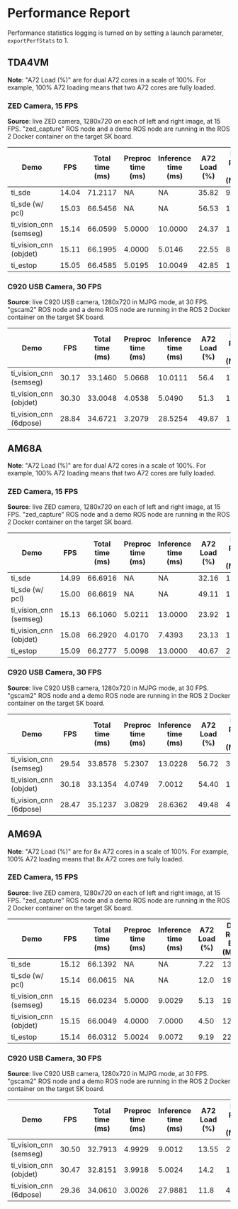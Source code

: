 # Performance Report

Performance statistics logging is turned on by setting a launch parameter, `exportPerfStats` to 1.

## TDA4VM

**Note**: "A72 Load (%)" are for dual A72 cores in a scale of 100%. For example, 100% A72 loading means that two A72 cores are fully loaded.

### ZED Camera, 15 FPS

**Source**: live ZED camera, 1280x720 on each of left and right image, at 15 FPS. "zed_capture" ROS node and a demo ROS node are running in the ROS 2 Docker container on the target SK board.

Demo | FPS| Total time (ms)| Preproc time (ms)| Inference time (ms)| A72 Load (%)| DDR Read BW (MB/s)| DDR Write BW (MB/s)| DDR Total BW (MB/s)| C71_1 Load (%)| C66_1 Load (%)| C66_2 Load (%)| MCU2_0 Load (%)| MCU2_1 Load (%)| MSC_0 (%)| MSC_1 (%)| VISS (%)| NF (%)| LDC (%)| SDE (%)| DOF (%)
----|-----|-----|-----|-----|-----|-----|-----|-----|-----|-----|-----|-----|-----|-----|-----|-----|-----|-----|-----|-----
ti_sde| 14.04| 71.2117| NA| NA| 35.82| 943| 884| 1827| 1.0| 1.0| 0.0| 2.0| 1.0| 0| 0| 0| 0| 3.16| 12.7| 0
ti_sde (w/ pcl)| 15.03| 66.5456| NA| NA| 56.53| 1565| 1503| 3068| 0.0| 17.0| 1.0| 4.0| 3.0| 6.65| 0| 0| 0| 4.54| 21.17| 0
ti_vision_cnn (semseg)| 15.14| 66.0599| 5.0000| 10.0000| 24.37| 1026| 890| 1916| 14.0| 1.0| 0.0| 2.0| 1.0| 3.21| 0| 0| 0| 2.14| 0| 0
ti_vision_cnn (objdet)| 15.11| 66.1995| 4.0000| 5.0146| 22.55| 801| 664| 1465| 8.0| 0.0| 0.0| 2.0| 1.0| 3.17| 0| 0| 0| 2.11| 0| 0
ti_estop| 15.05| 66.4585| 5.0195| 10.0049| 42.85| 1465| 1213| 2678| 14.0| 0.0| 1.0| 3.0| 1.0| 3.28| 0| 0| 0| 4.52| 16.37| 0

### C920 USB Camera, 30 FPS

**Source**: live C920 USB camera, 1280x720 in MJPG mode, at 30 FPS. "gscam2" ROS node and a demo ROS node are running in the ROS 2 Docker container on the target SK board.

Demo | FPS| Total time (ms)| Preproc time (ms)| Inference time (ms)| A72 Load (%)| DDR Read BW (MB/s)| DDR Write BW (MB/s)| DDR Total BW (MB/s)| C71_1 Load (%)| C66_1 Load (%)| C66_2 Load (%)| MCU2_0 Load (%)| MCU2_1 Load (%)| MSC_0 (%)| MSC_1 (%)| VISS (%)| NF (%)| LDC (%)| SDE (%)| DOF (%)
----|-----|-----|-----|-----|-----|-----|-----|-----|-----|-----|-----|-----|-----|-----|-----|-----|-----|-----|-----|-----
ti_vision_cnn (semseg)| 30.17| 33.1460| 5.0668| 10.0111| 56.4| 1569| 1111| 2680| 27.0| 0.0| 0.0| 4.0| 1.0| 6.4| 0| 0| 0| 4.4| 0| 0
ti_vision_cnn (objdet)| 30.30| 33.0048| 4.0538| 5.0490| 51.3| 1189| 709| 1898| 15.0| 1.0| 0.0| 4.0| 1.0| 6.43| 0| 0| 0| 4.21| 0| 0
ti_vision_cnn (6dpose)| 28.84| 34.6721| 3.2079| 28.5254| 49.87| 1868| 809| 2677| 78.0| 0.0| 0.0| 2.0| 1.0| 6.16| 0| 0| 0| 0| 0| 0

<!-- ======================================================================= -->
## AM68A

**Note**: "A72 Load (%)" are for dual A72 cores in a scale of 100%. For example, 100% A72 loading means that two A72 cores are fully loaded.

### ZED Camera, 15 FPS

**Source**: live ZED camera, 1280x720 on each of left and right image, at 15 FPS. "zed_capture" ROS node and a demo ROS node are running in the ROS 2 Docker container on the target SK board.

Demo | FPS| Total time (ms)| Preproc time (ms)| Inference time (ms)| A72 Load (%)| DDR Read BW (MB/s)| DDR Write BW (MB/s)| DDR Total BW (MB/s)| C71_1 Load (%)| C71_2 Load (%)| MCU2_0 Load (%)| MCU2_1 Load (%)| MSC_0 (%)| MSC_1 (%)| VISS (%)| NF (%)| LDC (%)| SDE (%)| DOF (%)
----|-----|-----|-----|-----|-----|-----|-----|-----|-----|-----|-----|-----|-----|-----|-----|-----|-----|-----|-----
ti_sde| 14.99| 66.6916| NA| NA| 32.16| 1085| 978| 2063| 0.0| 0.0| 1.0| 1.0| 0| 0| 0| 0| 4.27| 16.39| 0
ti_sde (w/ pcl)| 15.00| 66.6619| NA| NA| 49.11| 1652| 1516| 3168| 1.0| 12.0| 3.0| 2.0| 6.21| 0| 0| 0| 4.26| 20.64| 0
ti_vision_cnn (semseg)| 15.13| 66.1060| 5.0211| 13.0000| 23.92| 1766| 1398| 3164| 19.0| 0.0| 1.0| 0.0| 3.14| 0| 0| 0| 2.9| 0| 0
ti_vision_cnn (objdet)| 15.08| 66.2920| 4.0170| 7.4393| 23.13| 1037| 785| 1822| 12.0| 1.0| 1.0| 1.0| 3.10| 0| 0| 0| 2.7| 0| 0
ti_estop| 15.09| 66.2777| 5.0098| 13.0000| 40.67| 2233| 1728| 3961| 19.0| 1.0| 2.0| 1.0| 3.12| 0| 0| 0| 4.29| 16.13| 0

### C920 USB Camera, 30 FPS

**Source**: live C920 USB camera, 1280x720 in MJPG mode, at 30 FPS. "gscam2" ROS node and a demo ROS node are running in the ROS 2 Docker container on the target SK board.

Demo | FPS| Total time (ms)| Preproc time (ms)| Inference time (ms)| A72 Load (%)| DDR Read BW (MB/s)| DDR Write BW (MB/s)| DDR Total BW (MB/s)| C71_1 Load (%)| C71_2 Load (%)| MCU2_0 Load (%)| MCU2_1 Load (%)| MSC_0 (%)| MSC_1 (%)| VISS (%)| NF (%)| LDC (%)| SDE (%)| DOF (%)
----|-----|-----|-----|-----|-----|-----|-----|-----|-----|-----|-----|-----|-----|-----|-----|-----|-----|-----|-----
ti_vision_cnn (semseg)| 29.54| 33.8578| 5.2307| 13.0228| 56.72| 3060| 2138| 5198| 37.0| 1.0| 2.0| 1.0| 6.11| 0| 0| 0| 4.2| 0| 0
ti_vision_cnn (objdet)| 30.18| 33.1354| 4.0749| 7.0012| 54.40| 1595| 920| 2515| 19.0| 0.0| 3.0| 0.0| 5.97| 0| 0| 0| 3.99| 0| 0
ti_vision_cnn (6dpose)| 28.47| 35.1237| 3.0829| 28.6362| 49.48| 4733| 1698| 6431| 74.0| 0.0| 1.0| 1.0| 5.61| 0| 0| 0| 0| 0| 0

<!-- ======================================================================= -->
## AM69A

**Note**: "A72 Load (%)" are for 8x A72 cores in a scale of 100%. For example, 100% A72 loading means that 8x A72 cores are fully loaded.

### ZED Camera, 15 FPS

**Source**: live ZED camera, 1280x720 on each of left and right image, at 15 FPS. "zed_capture" ROS node and a demo ROS node are running in the ROS 2 Docker container on the target SK board.

Demo | FPS| Total time (ms)| Preproc time (ms)| Inference time (ms)| A72 Load (%)| DDR Read BW (MB/s)| DDR Write BW (MB/s)| DDR Total BW (MB/s)| C71_1 Load (%)| C71_2 Load (%)| C71_3 Load (%)| C71_4 Load (%)| MCU2_0 Load (%)| MCU2_1 Load (%)| MCU3_0 Load (%)| MCU3_1 Load (%)| MCU4_0 Load (%)| MCU4_1 Load (%)| MSC_0 (%)| MSC_1 (%)| VISS (%)| NF (%)| LDC (%)| SDE (%)| DOF (%)
----|-----|-----|-----|-----|-----|-----|-----|-----|-----|-----|-----|-----|-----|-----|-----|-----|-----|-----|-----|-----|-----|-----|-----|-----|-----
ti_sde| 15.12| 66.1392| NA| NA| 7.22| 1397| 930| 2327| 0.0| 0.0| 1.0| 1.0| 2.0| 1.0| 1.0| 1.0| 1.0| 1.0| 0| 0| 0| 0| 4.37| 16.17| 0
ti_sde (w/ pcl)| 15.14| 66.0615| NA| NA| 12.0| 1915| 1450| 3365| 0.0| 13.0| 1.0| 1.0| 3.0| 3.0| 1.0| 0.0| 1.0| 1.0| 6.36| 0| 0| 0| 4.43| 20.96| 0
ti_vision_cnn (semseg)| 15.15| 66.0234| 5.0000| 9.0029| 5.13| 1913| 1367| 3280| 13.0| 0.0| 0.0| 1.0| 2.0| 1.0| 1.0| 0.0| 1.0| 1.0| 3.13| 0| 0| 0| 2.13| 0| 0
ti_vision_cnn (objdet)| 15.15| 66.0049| 4.0000| 7.0000| 4.50| 1268| 728| 1996| 10.0| 0.0| 0.0| 0.0| 1.0| 1.0| 1.0| 1.0| 1.0| 1.0| 3.10| 0| 0| 0| 2.10| 0| 0
ti_estop| 15.14| 66.0312| 5.0024| 9.0072| 9.19| 2298| 1687| 3985| 13.0| 0.0| 0.0| 0.0| 3.0| 1.0| 1.0| 1.0| 1.0| 1.0| 3.11| 0| 0| 0| 4.35| 16.45| 0

### C920 USB Camera, 30 FPS

**Source**: live C920 USB camera, 1280x720 in MJPG mode, at 30 FPS. "gscam2" ROS node and a demo ROS node are running in the ROS 2 Docker container on the target SK board.

Demo | FPS| Total time (ms)| Preproc time (ms)| Inference time (ms)| A72 Load (%)| DDR Read BW (MB/s)| DDR Write BW (MB/s)| DDR Total BW (MB/s)| C71_1 Load (%)| C71_2 Load (%)| C71_3 Load (%)| C71_4 Load (%)| MCU2_0 Load (%)| MCU2_1 Load (%)| MCU3_0 Load (%)| MCU3_1 Load (%)| MCU4_0 Load (%)| MCU4_1 Load (%)| MSC_0 (%)| MSC_1 (%)| VISS (%)| NF (%)| LDC (%)| SDE (%)| DOF (%)
----|-----|-----|-----|-----|-----|-----|-----|-----|-----|-----|-----|-----|-----|-----|-----|-----|-----|-----|-----|-----|-----|-----|-----|-----|-----
ti_vision_cnn (semseg)| 30.50| 32.7913| 4.9929| 9.0012| 13.55| 2990| 2137| 5127| 26.0| 0.0| 0.0| 0.0| 2.0| 1.0| 1.0| 1.0| 1.0| 1.0| 6.17| 0| 0| 0| 4.36| 0| 0
ti_vision_cnn (objdet)| 30.47| 32.8151| 3.9918| 5.0024| 14.2| 1717| 878| 2595| 16.0| 0.0| 1.0| 0.0| 3.0| 1.0| 1.0| 1.0| 1.0| 1.0| 6.21| 0| 0| 0| 4.38| 0| 0
ti_vision_cnn (6dpose)| 29.36| 34.0610| 3.0026| 27.9881| 11.8| 4850| 1772| 6622| 77.0| 0.0| 1.0| 1.0| 2.0| 1.0| 1.0| 1.0| 1.0| 1.0| 5.92| 0| 0| 0| 0| 0| 0
